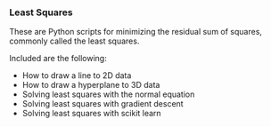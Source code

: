 ### Least Squares

These are Python scripts for minimizing the residual sum of squares, commonly called the least squares.

Included are the following:
- How to draw a line to 2D data
- How to draw a hyperplane to 3D data
- Solving least squares with the normal equation
- Solving least squares with gradient descent
- Solving least squares with scikit learn
